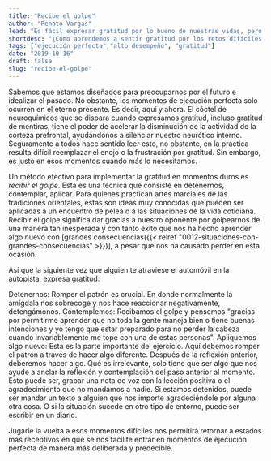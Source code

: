 ```yaml
---
title: "Recibe el golpe"
author: "Renato Vargas"
lead: "Es fácil expresar gratitud por lo bueno de nuestras vidas, pero es un reto aprender a sentir gratitud por lo no tan bueno. ¿Cómo reprogramamos ese mecanismo que escudriña el entorno para encontrar amenazas para encontrar por qué estar agradecido?"
shortdesc: "¿Cómo aprendemos a sentir gratitud por los retos difíciles."
tags: ["ejecución perfecta","alto desempeño", "gratitud"]
date: "2019-10-16"
draft: false
slug: "recibe-el-golpe"
---
```


Sabemos que estamos diseñados para preocuparnos por el futuro e idealizar el pasado. No obstante, los momentos de ejecución perfecta solo ocurren en el eterno presente. Es decir, aquí y ahora. El cóctel de neuroquímicos que se dispara cuando expresamos gratitud, incluso gratitud de mentiras, tiene el poder de acelerar la disminución de la actividad de la corteza prefrontal, ayudándonos a silenciar nuestro neurótico interno. Seguramente a todos hace sentido leer esto, no obstante, en la práctica resulta difícil reemplazar el enojo o la frustración por gratitud. Sin embargo, es justo en esos momentos cuando más lo necesitamos. 

Un método efectivo para implementar la gratitud en momentos duros es _recibir el golpe_. Esta es una técnica que consiste en detenernos, contemplar, aplicar. Para quienes practican artes marciales de las tradiciones orientales, estas son ideas muy conocidas que pueden ser aplicadas a un encuentro de pelea o a las situaciones de la vida cotidiana. Recibir el golpe significa dar gracias a nuestro oponente por golpearnos de una manera tan inesperada y con tanto éxito que nos ha hecho aprender algo nuevo con [grandes consecuencias({{< relref "0012-situaciones-con-grandes-consecuencias" >}})], a pesar que nos ha causado perder en esta ocasión.

Así que la siguiente vez que alguien te atraviese el automóvil en la autopista, expresa gratitud:

Detenernos: Romper el patrón es crucial. En donde normalmente la amígdala nos sobrecoge y nos hace reaccionar negativamente, detengámonos.
Contemplemos: Recibamos el golpe y pensemos "gracias por permitirme aprender que no toda la gente maneja bien o tiene buenas intenciones y yo tengo que estar preparado para no perder la cabeza cuando invariablemente me tope con una de estas personas".
Apliquemos algo nuevo: Esta es la parte importante del ejercicio. Aquí debemos romper el patrón a través de hacer algo diferente. Después de la reflexión anterior, deberemos hacer algo. Qué es irrelevante, solo tiene que ser algo que nos ayude a anclar la reflexión y contemplación del paso anterior al momento. Esto puede ser, grabar una nota de voz con la lección positiva o el agradecimiento que no mandamos a nadie. Si estamos detenidos, puede ser mandar un texto a alguien que nos importe agradeciéndole por alguna otra cosa. O si la situación sucede en otro tipo de entorno, puede ser escribir en un diario.

Jugarle la vuelta a esos momentos difíciles nos permitirá retornar a estados más receptivos en que se nos facilite entrar en momentos de ejecución perfecta de manera más deliberada y predecible.
